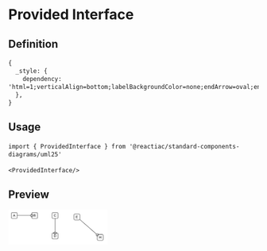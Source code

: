 # Provided Interface

## Definition

```
{
  _style: { 
    dependency: 'html=1;verticalAlign=bottom;labelBackgroundColor=none;endArrow=oval;endFill=0;endSize=8;',
  },
}
```

## Usage

```
import { ProvidedInterface } from '@reactiac/standard-components-diagrams/uml25'

<ProvidedInterface/>
```

## Preview

<img src="./provided-interface.png" width="200"/>
